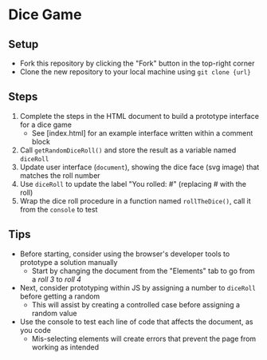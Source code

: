 # Dice Game

## Setup
- Fork this repository by clicking the "Fork" button in the top-right corner
- Clone the new repository to your local machine using `git clone {url}`

## Steps
1. Complete the steps in the HTML document to build a prototype interface for a dice game 
	- See [index.html] for an example interface written within a comment block
3. Call `getRandomDiceRoll()` and store the result as a variable named `diceRoll`
4. Update user interface (`document`), showing the dice face (svg image) that matches the roll number
5. Use `diceRoll` to update the label "You rolled: #" (replacing # with the roll)
6. Wrap the dice roll procedure in a function named `rollTheDice()`, call it from the `console` to test

## Tips
- Before starting, consider using the browser's developer tools to prototype a solution manually
	- Start by changing the document from the "Elements" tab to go from a *roll 3* to *roll 4*
- Next, consider prototyping within JS by assigning a number to `diceRoll` before getting a random
	- This will assist by creating a controlled case before assigning a random value
- Use the console to test each line of code that affects the document, as you code
	- Mis-selecting elements will create errors that prevent the page from working as intended
